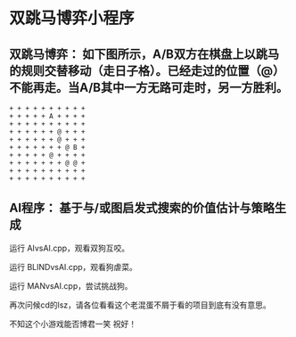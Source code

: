 # 双跳马博弈小程序

## 双跳马博弈： 如下图所示，A/B双方在棋盘上以跳马的规则交替移动（走日子格）。已经走过的位置（@）不能再走。当A/B其中一方无路可走时，另一方胜利。

```
+ + + + + + + + + +
+ + + + + A + + + +
+ + + + + + + + + +
+ + + + + + @ + + +
+ + + + + + @ + + +
+ + + + + + + @ B +
+ + + + + @ + + + +
+ + + + + + + @ @ +
+ + + + + + + + + +
+ + + + + + + + + +
```

## AI程序： 基于与/或图启发式搜索的价值估计与策略生成

运行 AIvsAI.cpp，观看双狗互咬。

运行 BLINDvsAI.cpp，观看狗虐菜。

运行 MANvsAI.cpp，尝试挑战狗。

再次问候cd的lsz，请各位看看这个老混蛋不屑于看的项目到底有没有意思。


不知这个小游戏能否博君一笑
祝好！
